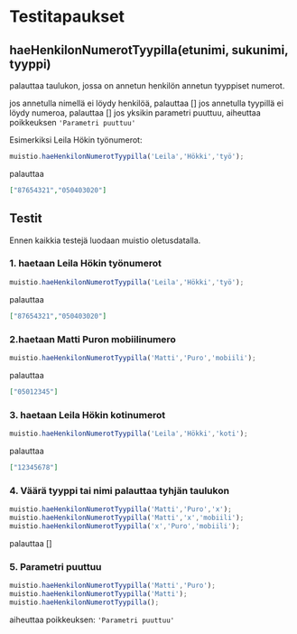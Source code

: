 # Testitapaukset

## **haeHenkilonNumerotTyypilla(etunimi, sukunimi, tyyppi)**

palauttaa taulukon, jossa on annetun henkilön annetun tyyppiset numerot.

jos annetulla nimellä ei löydy henkilöä, palauttaa []
jos annetulla tyypillä ei löydy numeroa, palauttaa []
jos yksikin parametri puuttuu, aiheuttaa poikkeuksen `'Parametri puuttuu'`

Esimerkiksi Leila Hökin työnumerot:
```js
muistio.haeHenkilonNumerotTyypilla('Leila','Hökki','työ');
```
palauttaa

```json
["87654321","050403020"]
```
## Testit

Ennen kaikkia testejä luodaan muistio oletusdatalla.

### 1. haetaan Leila Hökin työnumerot
```js
muistio.haeHenkilonNumerotTyypilla('Leila','Hökki','työ');
```
palauttaa

```json
["87654321","050403020"]
```

### 2.haetaan Matti Puron mobiilinumero
```js
muistio.haeHenkilonNumerotTyypilla('Matti','Puro','mobiili');
```
palauttaa

```json
["05012345"]
```
### 3. haetaan Leila Hökin kotinumerot
```js
muistio.haeHenkilonNumerotTyypilla('Leila','Hökki','koti');
```
palauttaa

```json
["12345678"]
```

### 4. Väärä tyyppi tai nimi palauttaa tyhjän taulukon

```js
muistio.haeHenkilonNumerotTyypilla('Matti','Puro','x');
muistio.haeHenkilonNumerotTyypilla('Matti','x','mobiili');
muistio.haeHenkilonNumerotTyypilla('x','Puro','mobiili');
```
palauttaa []

### 5. Parametri puuttuu
```js
muistio.haeHenkilonNumerotTyypilla('Matti','Puro');
muistio.haeHenkilonNumerotTyypilla('Matti');
muistio.haeHenkilonNumerotTyypilla();
```
aiheuttaa poikkeuksen: `'Parametri puuttuu'`
